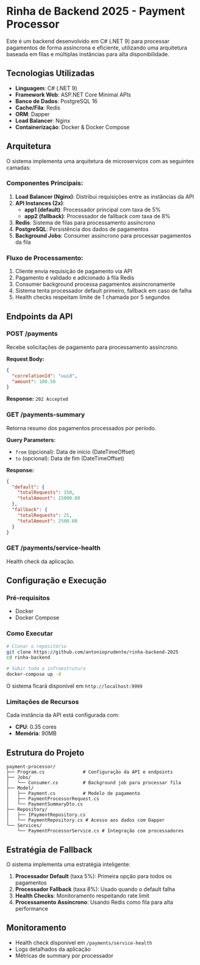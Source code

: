 # Rinha de Backend 2025 - Payment Processor

Este é um backend desenvolvido em C# (.NET 9) para processar pagamentos de forma assíncrona e eficiente, utilizando uma arquitetura baseada em filas e múltiplas instâncias para alta disponibilidade.

## Tecnologias Utilizadas

- **Linguagem**: C# (.NET 9)
- **Framework Web**: ASP.NET Core Minimal APIs
- **Banco de Dados**: PostgreSQL 16
- **Cache/Fila**: Redis
- **ORM**: Dapper
- **Load Balancer**: Nginx
- **Containerização**: Docker & Docker Compose

## Arquitetura

O sistema implementa uma arquitetura de microserviços com as seguintes camadas:

### Componentes Principais:

1. **Load Balancer (Nginx)**: Distribui requisições entre as instâncias da API
2. **API Instances (2x)**: 
   - **app1 (default)**: Processador principal com taxa de 5%
   - **app2 (fallback)**: Processador de fallback com taxa de 8%
3. **Redis**: Sistema de filas para processamento assíncrono
4. **PostgreSQL**: Persistência dos dados de pagamentos
5. **Background Jobs**: Consumer assíncrono para processar pagamentos da fila

### Fluxo de Processamento:

1. Cliente envia requisição de pagamento via API
2. Pagamento é validado e adicionado à fila Redis
3. Consumer background processa pagamentos assincronamente
4. Sistema tenta processador default primeiro, fallback em caso de falha
5. Health checks respeitam limite de 1 chamada por 5 segundos

## Endpoints da API

### POST /payments
Recebe solicitações de pagamento para processamento assíncrono.

**Request Body:**
```json
{
  "correlationId": "uuid",
  "amount": 100.50
}
```

**Response:** `202 Accepted`

### GET /payments-summary
Retorna resumo dos pagamentos processados por período.

**Query Parameters:**
- `from` (opcional): Data de início (DateTimeOffset)
- `to` (opcional): Data de fim (DateTimeOffset)

**Response:**
```json
{
  "default": {
    "totalRequests": 150,
    "totalAmount": 15000.00
  },
  "fallback": {
    "totalRequests": 25,
    "totalAmount": 2500.00
  }
}
```

### GET /payments/service-health
Health check da aplicação.

## Configuração e Execução

### Pré-requisitos
- Docker
- Docker Compose

### Como Executar

```bash
# Clonar o repositório
git clone https://github.com/antonioprudente/rinha-backend-2025
cd rinha-backend

# Subir toda a infraestrutura
docker-compose up -d
```

O sistema ficará disponível em `http://localhost:9999`

### Limitações de Recursos

Cada instância da API está configurada com:
- **CPU**: 0.35 cores
- **Memória**: 90MB

## Estrutura do Projeto

```
payment-processor/
├── Program.cs              # Configuração da API e endpoints
├── Jobs/
│   └── Consumer.cs         # Background job para processar fila
├── Model/
│   ├── Payment.cs          # Modelo de pagamento
│   ├── PaymentProcessorRequest.cs
│   └── PaymentSummaryDto.cs
├── Repository/
│   ├── IPaymentRepository.cs
│   └── PaymentRepository.cs # Acesso aos dados com Dapper
└── Services/
    └── PaymentProcessorService.cs # Integração com processadores
```

## Estratégia de Fallback

O sistema implementa uma estratégia inteligente:

1. **Processador Default** (taxa 5%): Primeira opção para todos os pagamentos
2. **Processador Fallback** (taxa 8%): Usado quando o default falha
3. **Health Checks**: Monitoramento respeitando rate limit
4. **Processamento Assíncrono**: Usando Redis como fila para alta performance

## Monitoramento

- Health check disponível em `/payments/service-health`
- Logs detalhados da aplicação
- Métricas de summary por processador

